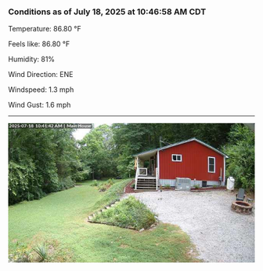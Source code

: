 ### Conditions as of July 18, 2025 at 10:46:58 AM CDT 

Temperature: 86.80 &deg;F

Feels like: 86.80 &deg;F

Humidity: 81%

Wind Direction: ENE

Windspeed: 1.3 mph

Wind Gust: 1.6 mph

---

<img src="./images/latest.jpeg"/>


